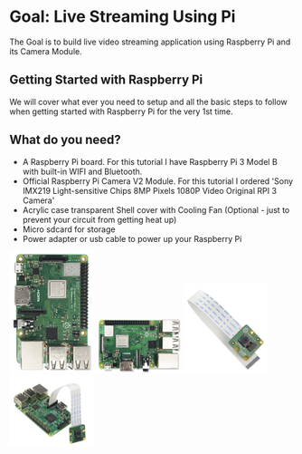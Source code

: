 # Goal: Live Streaming Using Pi
The Goal is to build live video streaming application using Raspberry Pi and its Camera Module.

## Getting Started with Raspberry Pi
We will cover what ever you need to setup and all the basic steps to follow when getting started with Raspberry Pi for the very 1st time. 

## What do you need?
- A Raspberry Pi board. For this tutorial I have Raspberry Pi 3 Model B with built-in WIFI and Bluetooth.
- Official Raspberry Pi Camera V2 Module. For this tutorial I ordered 'Sony IMX219 Light-sensitive Chips 8MP Pixels 1080P Video Original RPI 3 Camera'
- Acrylic case transparent Shell cover with Cooling Fan (Optional - just to prevent your circuit from getting heat up)
- Micro sdcard for storage
- Power adapter or usb cable to power up your Raspberry Pi

<img src="https://github.com/faizan-tariq/LiveStreamingRaspberryPi/blob/master/1.png" width="150"/>
<img src="https://github.com/faizan-tariq/LiveStreamingRaspberryPi/blob/master/2.png" width="150"/>
<img src="https://github.com/faizan-tariq/LiveStreamingRaspberryPi/blob/master/3.png" width="150"/>
<img src="https://github.com/faizan-tariq/LiveStreamingRaspberryPi/blob/master/4.png" width="150"/>
